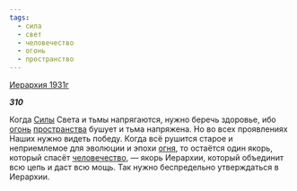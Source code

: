 ```yaml
---
tags:
  - сила
  - свет
  - человечество
  - огонь
  - пространство
---
```

[Иерархия 1931г](https://127.0.0.1:4002/agni/1931)

___310___

Когда [Силы](../../../tags/#сила) Света и тьмы напрягаются, нужно беречь здоровье, ибо [огонь](../../../tags/#огонь) [пространства](../../../tags/#пространство) бушует и тьма напряжена. Но во всех проявлениях Наших нужно видеть победу. Когда всё рушится старое и неприемлемое для эволюции и эпохи [огня](../../../tags/#огонь), то остаётся один якорь, который спасёт [человечество](../../../tags/#человечество), — якорь Иерархии, который объединит всю цепь и даст всю мощь. Так нужно беспредельно утверждаться в Иерархии.   

